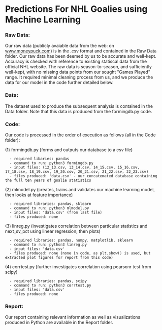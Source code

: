 # Predictions For NHL Goalies using Machine Learning

### Raw Data: 

Our raw data (publicly avaiable data from the web: on www.moneypuck.com) is in the .csv format and contained in the Raw Data folder.
Our raw data has been deemed by us to be accurate and well-kept. Accuracy is checked with reference to existing statiscal data from the official NHL website. The raw data is season-to-season, and sufficiently well-kept, with no missing data points from our sought "Games Played" range. It required minimal cleaning process from us, and we produce the data for our model in the code further detailed below.

### Data:

The dataset used to produce the subsequent analysis is contained in the Data folder. Note that this data is produced from the formingdb.py code.

### Code:

Our code is processed in the order of execution as follows (all in the Code folder):

(1) formingdb.py (forms and outputs our database to a csv file)

      - required libaries: pandas
      - command to run: python3 formingdb.py
      - input files: (12_13.csv, 13_14.csv, 14_15.csv, 15_16.csv, 17_18.csv, 18_19.csv, 19_20.csv, 20_21.csv, 21_22.csv, 22_23.csv)
      - files produced: 'data.csv' - our concatenated database containing the full ten years of goalie statistics
     
(2) mlmodel.py (creates, trains and validates our machine learning model, then looks at feature importance)

      - required libraries: pandas, sklearn
      - command to run: python3 mlmodel.py
      - input files: 'data.csv' (from last file)
      - files produced: none

(3) linreg.py (investigates correlation between particular statistics and next_sv_pct using linear regression, then plots)

      - required libraries: pandas, numpy, matplotlib, sklearn
      - command to run: python3 linreg.py
      - input files: 'data.csv'
      - files produced: none (none in code, as plt.show() is used, but extracted plot figures for report from this code)

(4) corrtest.py (further investigates correlation using pearsonr test from scipy)

      - required libraries: pandas, scipy
      - command to run: python3 corrtest.py
      - input files: 'data.csv'
      - files produced: none

### Report:

Our report containing relevant information as well as visualizations produced in Python are available in the Report folder.
